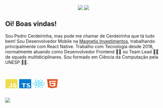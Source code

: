 <div align="center">
<img height="170em" src="https://github-readme-stats.vercel.app/api?username=pedro-cerdera&count_private=true&show_icons=true&theme=radical&include_all_commits=true&hide=stars"/> <img height="170em" src="https://github-readme-stats.vercel.app/api/top-langs/?username=pedro-cerdera&layout=compact&theme=radical"/>

</div>

## Oi! Boas vindas!

  Sou Pedro Cerdeirinha, mas pode me chamar de Cerdeirinha que tá tudo bem! Sou Desenvolvedor Mobile na [Magnetis Investimentos](https://magnetis.com.br/), trabalhando principalmente com React Native. Trabalho com Tecnologia desde 2018, normalmente atuando como Desenvolvedor Frontend 👨‍💻 ou Team Lead 👨‍💼 de squads multidiciplinares. Sou formado em Ciência da Computação pela UNESP 🧑‍🎓. 

##

<div style="display: inline_block"><br>
  <img align="center" alt="Ícone Javascript" height="30" width="40" src="https://raw.githubusercontent.com/devicons/devicon/master/icons/javascript/javascript-plain.svg">
  <img align="center" alt="Ícone Typescript" height="30" width="40" src="https://raw.githubusercontent.com/devicons/devicon/master/icons/typescript/typescript-plain.svg">
  <img align="center" alt="Ícone React" height="30" width="40" src="https://raw.githubusercontent.com/devicons/devicon/master/icons/react/react-original.svg">
  <img align="center" alt="Ícone HTML" height="30" width="40" src="https://raw.githubusercontent.com/devicons/devicon/master/icons/html5/html5-original.svg">
</div>

  ##
 
<div> 
  <a href="https://br.linkedin.com/in/cerdeirinhapedro" target="_blank"><img src="https://img.shields.io/badge/-LinkedIn-%230077B5?style=for-the-badge&logo=linkedin&logoColor=white" target="_blank"></a> 
 
</div>
